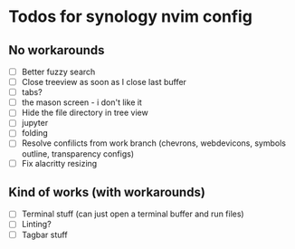 # Todos for synology nvim config

## No workarounds

- [ ] Better fuzzy search
- [ ] Close treeview as soon as I close last buffer
- [ ] tabs?
- [ ] the mason screen - i don't like it
- [ ] Hide the file directory in tree view
- [ ] jupyter
- [ ] folding
- [ ] Resolve confilicts from work branch (chevrons, webdevicons, symbols outline, transparency configs)
- [ ] Fix alacritty resizing

## Kind of works (with workarounds)

- [ ] Terminal stuff (can just open a terminal buffer and run files)
- [ ] Linting?
- [ ] Tagbar stuff
